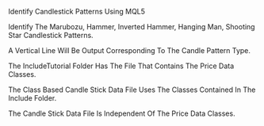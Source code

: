 Identify Candlestick Patterns Using MQL5

Identify The Marubozu, Hammer, Inverted Hammer, Hanging Man, Shooting Star Candlestick Patterns.

A Vertical Line Will Be Output Corresponding To The Candle Pattern Type.

The IncludeTutorial Folder Has The File That Contains The Price Data Classes.

The Class Based Candle Stick Data File Uses The Classes Contained In The Include Folder.

The Candle Stick Data File Is Independent Of The Price Data Classes.
